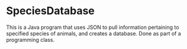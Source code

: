 # SpeciesDatabase
This is a Java program that uses JSON to pull information pertaining to specified species of animals, and creates a database. Done as part of a programming class.

